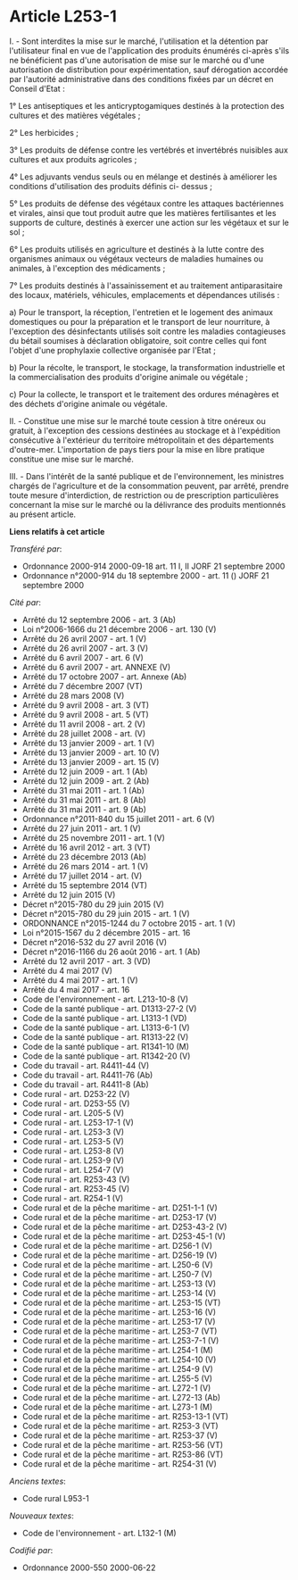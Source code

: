 # Article L253-1

I. - Sont interdites la mise sur le marché, l'utilisation et la détention par l'utilisateur final en vue de l'application des
produits énumérés ci-après s'ils ne bénéficient pas d'une autorisation de mise sur le marché ou d'une autorisation de
distribution pour expérimentation, sauf dérogation accordée par l'autorité administrative dans des conditions fixées par un
décret en Conseil d'Etat :

1° Les antiseptiques et les anticryptogamiques destinés à la protection des cultures et des matières végétales ;

2° Les herbicides ;

3° Les produits de défense contre les vertébrés et invertébrés nuisibles aux cultures et aux produits agricoles ;

4° Les adjuvants vendus seuls ou en mélange et destinés à améliorer les conditions d'utilisation des produits définis ci-
dessus ;

5° Les produits de défense des végétaux contre les attaques bactériennes et virales, ainsi que tout produit autre que les
matières fertilisantes et les supports de culture, destinés à exercer une action sur les végétaux et sur le sol ;

6° Les produits utilisés en agriculture et destinés à la lutte contre des organismes animaux ou végétaux vecteurs de maladies
humaines ou animales, à l'exception des médicaments ;

7° Les produits destinés à l'assainissement et au traitement antiparasitaire des locaux, matériels, véhicules, emplacements
et dépendances utilisés :

a) Pour le transport, la réception, l'entretien et le logement des animaux domestiques ou pour la préparation et le transport
de leur nourriture, à l'exception des désinfectants utilisés soit contre les maladies contagieuses du bétail soumises à
déclaration obligatoire, soit contre celles qui font l'objet d'une prophylaxie collective organisée par l'Etat ;

b) Pour la récolte, le transport, le stockage, la transformation industrielle et la commercialisation des produits d'origine
animale ou végétale ;

c) Pour la collecte, le transport et le traitement des ordures ménagères et des déchets d'origine animale ou végétale.

II. - Constitue une mise sur le marché toute cession à titre onéreux ou gratuit, à l'exception des cessions destinées au
stockage et à l'expédition consécutive à l'extérieur du territoire métropolitain et des départements d'outre-mer.
L'importation de pays tiers pour la mise en libre pratique constitue une mise sur le marché.

III. - Dans l'intérêt de la santé publique et de l'environnement, les ministres chargés de l'agriculture et de la
consommation peuvent, par arrêté, prendre toute mesure d'interdiction, de restriction ou de prescription particulières
concernant la mise sur le marché ou la délivrance des produits mentionnés au présent article.

**Liens relatifs à cet article**

_Transféré par_:

  - Ordonnance 2000-914 2000-09-18 art. 11 I, II JORF 21 septembre 2000
  - Ordonnance n°2000-914 du 18 septembre 2000 - art. 11 () JORF 21 septembre 2000

_Cité par_:

  - Arrêté du 12 septembre 2006 - art. 3 (Ab)
  - Loi n°2006-1666 du 21 décembre 2006 - art. 130 (V)
  - Arrêté du 26 avril 2007 - art. 1 (V)
  - Arrêté du 26 avril 2007 - art. 3 (V)
  - Arrêté du 6 avril 2007 - art. 6 (V)
  - Arrêté du 6 avril 2007 - art. ANNEXE (V)
  - Arrêté du 17 octobre 2007 - art. Annexe (Ab)
  - Arrêté du 7 décembre 2007 (VT)
  - Arrêté du 28 mars 2008 (V)
  - Arrêté du 9 avril 2008 - art. 3 (VT)
  - Arrêté du 9 avril 2008 - art. 5 (VT)
  - Arrêté du 11 avril 2008 - art. 2 (V)
  - Arrêté du 28 juillet 2008 - art. (V)
  - Arrêté du 13 janvier 2009 - art. 1 (V)
  - Arrêté du 13 janvier 2009 - art. 10 (V)
  - Arrêté du 13 janvier 2009 - art. 15 (V)
  - Arrêté du 12 juin 2009 - art. 1 (Ab)
  - Arrêté du 12 juin 2009 - art. 2 (Ab)
  - Arrêté du 31 mai 2011 - art. 1 (Ab)
  - Arrêté du 31 mai 2011 - art. 8 (Ab)
  - Arrêté du 31 mai 2011 - art. 9 (Ab)
  - Ordonnance n°2011-840 du 15 juillet 2011 - art. 6 (V)
  - Arrêté du 27 juin 2011 - art. 1 (V)
  - Arrêté du 25 novembre 2011 - art. 1 (V)
  - Arrêté du 16 avril 2012 - art. 3 (VT)
  - Arrêté du 23 décembre 2013 (Ab)
  - Arrêté du 26 mars 2014 - art. 1 (V)
  - Arrêté du 17 juillet 2014 - art. (V)
  - Arrêté du 15 septembre 2014 (VT)
  - Arrêté du 12 juin 2015 (V)
  - Décret n°2015-780 du 29 juin 2015 (V)
  - Décret n°2015-780 du 29 juin 2015 - art. 1 (V)
  - ORDONNANCE n°2015-1244 du 7 octobre 2015 - art. 1 (V)
  - Loi n°2015-1567 du 2 décembre 2015 - art. 16
  - Décret n°2016-532 du 27 avril 2016 (V)
  - Décret n°2016-1166 du 26 août 2016 - art. 1 (Ab)
  - Arrêté du 12 avril 2017 - art. 3 (VD)
  - Arrêté du 4 mai 2017 (V)
  - Arrêté du 4 mai 2017 - art. 1 (V)
  - Arrêté du 4 mai 2017 - art. 16
  - Code de l'environnement - art. L213-10-8 (V)
  - Code de la santé publique - art. D1313-27-2 (V)
  - Code de la santé publique - art. L1313-1 (VD)
  - Code de la santé publique - art. L1313-6-1 (V)
  - Code de la santé publique - art. R1313-22 (V)
  - Code de la santé publique - art. R1341-10 (M)
  - Code de la santé publique - art. R1342-20 (V)
  - Code du travail - art. R4411-44 (V)
  - Code du travail - art. R4411-76 (Ab)
  - Code du travail - art. R4411-8 (Ab)
  - Code rural - art. D253-22 (V)
  - Code rural - art. D253-55 (V)
  - Code rural - art. L205-5 (V)
  - Code rural - art. L253-17-1 (V)
  - Code rural - art. L253-3 (V)
  - Code rural - art. L253-5 (V)
  - Code rural - art. L253-8 (V)
  - Code rural - art. L253-9 (V)
  - Code rural - art. L254-7 (V)
  - Code rural - art. R253-43 (V)
  - Code rural - art. R253-45 (V)
  - Code rural - art. R254-1 (V)
  - Code rural et de la pêche maritime - art. D251-1-1 (V)
  - Code rural et de la pêche maritime - art. D253-17 (V)
  - Code rural et de la pêche maritime - art. D253-43-2 (V)
  - Code rural et de la pêche maritime - art. D253-45-1 (V)
  - Code rural et de la pêche maritime - art. D256-1 (V)
  - Code rural et de la pêche maritime - art. D256-19 (V)
  - Code rural et de la pêche maritime - art. L250-6 (V)
  - Code rural et de la pêche maritime - art. L250-7 (V)
  - Code rural et de la pêche maritime - art. L253-13 (V)
  - Code rural et de la pêche maritime - art. L253-14 (V)
  - Code rural et de la pêche maritime - art. L253-15 (VT)
  - Code rural et de la pêche maritime - art. L253-16 (V)
  - Code rural et de la pêche maritime - art. L253-17 (V)
  - Code rural et de la pêche maritime - art. L253-7 (VT)
  - Code rural et de la pêche maritime - art. L253-7-1 (V)
  - Code rural et de la pêche maritime - art. L254-1 (M)
  - Code rural et de la pêche maritime - art. L254-10 (V)
  - Code rural et de la pêche maritime - art. L254-9 (V)
  - Code rural et de la pêche maritime - art. L255-5 (V)
  - Code rural et de la pêche maritime - art. L272-1 (V)
  - Code rural et de la pêche maritime - art. L272-13 (Ab)
  - Code rural et de la pêche maritime - art. L273-1 (M)
  - Code rural et de la pêche maritime - art. R253-13-1 (VT)
  - Code rural et de la pêche maritime - art. R253-3 (VT)
  - Code rural et de la pêche maritime - art. R253-37 (V)
  - Code rural et de la pêche maritime - art. R253-56 (VT)
  - Code rural et de la pêche maritime - art. R253-86 (VT)
  - Code rural et de la pêche maritime - art. R254-31 (V)

_Anciens textes_:

  - Code rural L953-1

_Nouveaux textes_:

  - Code de l'environnement - art. L132-1 (M)

_Codifié par_:

  - Ordonnance 2000-550 2000-06-22
